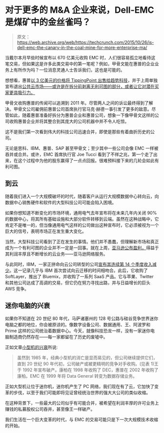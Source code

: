 # 对于更多的 M&A 企业来说，Dell-EMC 是煤矿中的金丝雀吗？

> 原文：<https://web.archive.org/web/https://techcrunch.com/2015/10/26/is-dell-emc-the-canary-in-the-coal-mine-for-more-enterprise-ma/>

当戴尔本月早些时候宣布以 670 亿美元收购 EMC 时，人们很容易孤立地看待这笔交易，但如果这是许多此类交易中的第一笔呢？例如，甲骨文能在惠普的企业业务上有所作为吗？一位消息灵通人士告诉我们，这也是可能的。

想想看，惠普[以 3 亿美元的价格将 TippingPoint 出售给趋势科技](https://web.archive.org/web/20221007185429/https://beta.techcrunch.com/2015/10/21/hp-sells-network-security-business-tippingpoint-to-trend-micro-for-300m/)，并于上周单独宣布退出[公共云市场——或许是在拆分前剥离无利可图的部分，或者让它对潜在买家更具吸引力。](https://web.archive.org/web/20221007185429/http://blog.intronis.com/hp-waves-buh-bye-to-public-cloud-for-real-this-time)

甲骨文收购惠普的传闻可以追溯到 2011 年。尽管两人之间的诉讼最终得到了解决。甲骨文公司雇佣前惠普公司首席执行官马克·赫德一事引发了更多的敌意。尽管如此，随着惠普准备好拆分为惠普企业和惠普公司，想象一下像甲骨文这样的公司收购惠普企业并将其整合到其庞大的公司机器中并不令人吃惊。

这不是我们第一次看到伟大的科技公司迅速合并，即使是那些有着曲折历史的公司。

无论是思科、IBM、惠普、SAP 甚至甲骨文；至少其中一些公司会像 EMC 一样被吞并或合并。或许，EMC 首席执行官 Joe Tucci 看到了不祥之兆，第一个走了出来，在这个过程中为他的股东赢得了一点点回报。很难预料接下来的几轮会如此有利可图。

## 到云

随着我们进入一个大规模破坏的时代，随着客户从运行大规模数据中心转向云，向数据中心销售硬件和软件的大型科技公司可能会陷入困境。

如果你想知道不断变化的市场环境，通用电气去年宣布将在未来几年内关闭 90%的数据中心，将其所有基础设施和大部分软件转移到云端。虽然在这种战略中，它肯定不是唯一的，但当像通用电气这样的公司做出这种宣布时，它必须被视为一个巨大的信号，表明市场正在发生重大变化。

当然，大型科技公司看到了正在发生的事情。他们并不愚蠢，但理解新市场和真正成为一个有利可图的企业并不一定是一回事。就在上周，[亚马逊公布盈利，](https://web.archive.org/web/20221007185429/http://www.bloomberg.com/news/articles/2015-10-22/amazon-sales-top-estimates-on-prime-day-event-cloud-computing)得益于其利润丰厚且不断增长的云业务——亚马逊网络服务。

与此同时，IBM，一家正拼命向云公司转型的公司[宣布其连续第 14 个季度收入减少](https://web.archive.org/web/20221007185429/https://beta.techcrunch.com/2015/10/19/ibm-slips-4-on-disappointing-q3-revenue-of-19-3b-lower-full-year-profit-forecast/)。这一记录几乎与 IBM 首次尝试向云迁移的时间相吻合。此后，它收购了 SoftLayer，推出了 Bluemix，并收购了一系列 SaaS 产品。它与苹果、Twitter 和其他公司达成了高调的交易，但它仍在努力寻找出路，并与日益增长的巨头 AWS 竞争。

## 迷你电脑的兴衰

如果你不知道在 20 世纪 80 年代，马萨诸塞州的 128 号公路与硅谷竞争世界迷你电脑之都的地位，你会被原谅的。像数字设备公司、数据通用、王、阿波罗和 Prime 这样的公司统治着数据中心。今天，就像科技恐龙一样，没有一家迷你电脑制造商仍然存在——每一家都留在了历史的废墟中。

正如文章[小型机的兴衰](https://web.archive.org/web/20221007185429/http://ethw.org/Rise_and_Fall_of_Minicomputers)所说:

> 虽然到 1985 年，经典小型机的消亡是显而易见的，但公司继续提供它们，直到 20 世纪 90 年代初，公司破产或被更精明的竞争对手收购。(见表 1)王于 1992 年宣布破产。康柏在 1998 年收购了 DEC，惠普在 2002 年收购了康柏。EMC 在 1999 年将 Data General 转变为数据存储业务。

正如大型机让位于迷你机，迷你机产生了 PC 网络，我们现在有了云，它加快了变革的步伐，以至于我们可能即将见证曾经统治世界的强大大公司的类似收缩。

在这种背景下，一些最大的公司似乎有可能合并，被希望在利润丰厚的许可业务上赚钱的私募股权公司吞并，甚至像王一样破产。

我们生活在一个巨大变革的时代，与 EMC 的交易可能只是下一次大规模技术收缩的开始。
